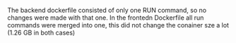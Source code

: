 The backend dockerfile consisted of only one RUN command, so no changes were made with that one. In the frontedn Dockerfile all run commands were merged into one, this did not change the conainer sze a lot (1.26 GB in both cases)
